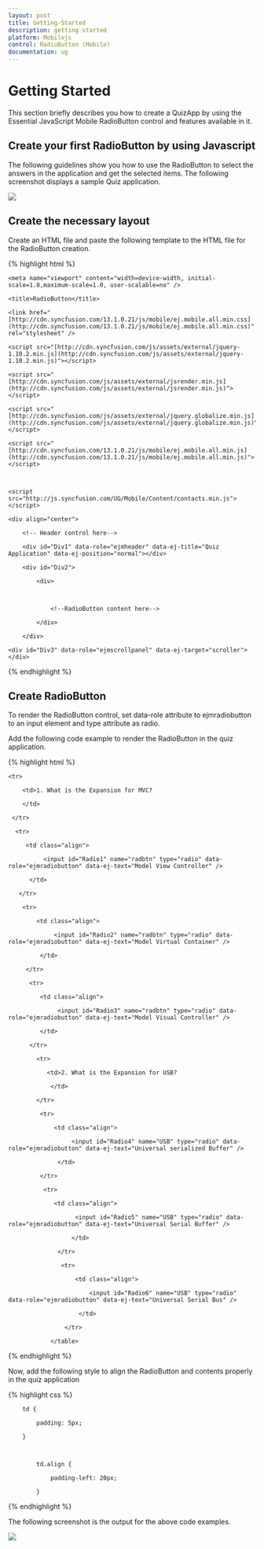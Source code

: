 ```yaml
---
layout: post
title: Getting-Started
description: getting started
platform: Mobilejs
control: RadioButton (Mobile)
documentation: ug
---
```


# Getting Started

This section briefly describes you how to create a QuizApp by using the Essential JavaScript Mobile RadioButton control and features available in it.

## Create your first RadioButton by using Javascript


The following guidelines show you how to use the RadioButton to select the answers in the application and get the selected items. The following screenshot displays a sample Quiz application.

![](Getting-Started_images/Getting-Started_img1.png)



## Create the necessary layout

Create an HTML file and paste the following template to the HTML file for the RadioButton creation.

{% highlight html %}

<!DOCTYPE html>

<html>

<head>

    <meta name="viewport" content="width=device-width, initial-scale=1.0,maximum-scale=1.0, user-scalable=no" />

    <title>RadioButton</title>

    <link href="[http://cdn.syncfusion.com/13.1.0.21/js/mobile/ej.mobile.all.min.css](http://cdn.syncfusion.com/13.1.0.21/js/mobile/ej.mobile.all.min.css)" rel="stylesheet" />

    <script src="[http://cdn.syncfusion.com/js/assets/external/jquery-1.10.2.min.js](http://cdn.syncfusion.com/js/assets/external/jquery-1.10.2.min.js)"></script>

    <script src="[http://cdn.syncfusion.com/js/assets/external/jsrender.min.js](http://cdn.syncfusion.com/js/assets/external/jsrender.min.js)"></script>

    <script src="[http://cdn.syncfusion.com/js/assets/external/jquery.globalize.min.js](http://cdn.syncfusion.com/js/assets/external/jquery.globalize.min.js)"></script>

    <script src="[http://cdn.syncfusion.com/13.1.0.21/js/mobile/ej.mobile.all.min.js](http://cdn.syncfusion.com/13.1.0.21/js/mobile/ej.mobile.all.min.js)"></script>



    <script src="http://js.syncfusion.com/UG/Mobile/Content/contacts.min.js"></script>

</head>



<body>

    <div align="center">

        <!-- Header control here-->

        <div id="Div1" data-role="ejmheader" data-ej-title="Quiz Application" data-ej-position="normal"></div>

        <div id="Div2">

            <div>



                <!--RadioButton content here-->

            </div>

        </div>



<!-- ScrollPanel control here-->

    <div id="Div3" data-role="ejmscrollpanel" data-ej-target="scroller"></div>

   </div>



</body>

</html>



{% endhighlight %}



## Create RadioButton

To render the RadioButton control, set data-role attribute to ejmradiobutton to an input element and type attribute as radio.

Add the following code example to render the RadioButton in the quiz application.

{% highlight html %}

<!--RadioButton content-->



<table border="0" cellpadding="5">

    <tr>

        <td>1. What is the Expansion for MVC?

        </td>

     </tr>

      <tr>

         <td class="align">

              <input id="Radio1" name="radbtn" type="radio" data-role="ejmradiobutton" data-ej-text="Model View Controller" />

          </td>

       </tr>

        <tr>

            <td class="align">

                 <input id="Radio2" name="radbtn" type="radio" data-role="ejmradiobutton" data-ej-text="Model Virtual Container" />

             </td>

         </tr>

          <tr>

             <td class="align">

                  <input id="Radio3" name="radbtn" type="radio" data-role="ejmradiobutton" data-ej-text="Model Visual Controller" />

             </td>

          </tr>

            <tr>

               <td>2. What is the Expansion for USB?

                </td>

            </tr>

             <tr>

                 <td class="align">

                      <input id="Radio4" name="USB" type="radio" data-role="ejmradiobutton" data-ej-text="Universal serialized Buffer" />

                  </td>

             </tr>

              <tr>

                 <td class="align">

                       <input id="Radio5" name="USB" type="radio" data-role="ejmradiobutton" data-ej-text="Universal Serial Buffer" />

                      </td>

                  </tr>

                   <tr>

                       <td class="align">

                           <input id="Radio6" name="USB" type="radio" data-role="ejmradiobutton" data-ej-text="Universal Serial Bus" />

                        </td>

                    </tr>

                </table>



{% endhighlight %}



Now, add the following style to align the RadioButton and contents properly in the quiz application

{% highlight css %}



        td {

            padding: 5px;

        }



            td.align {

                padding-left: 20px;

            }





{% endhighlight %}



The following screenshot is the output for the above code examples.

![](Getting-Started_images/Getting-Started_img2.png)




